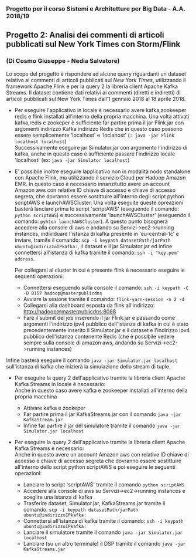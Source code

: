 ### Progetto per il corso Sistemi e Architetture per Big Data - A.A. 2018/19
## Progetto 2: Analisi dei commenti di articoli pubblicati sul New York Times con Storm/Flink
### (Di Cosmo Giuseppe - Nedia Salvatore)

Lo scopo del progetto è rispondere ad alcune query riguardanti un dataset relativo ai commenti di articoli
pubblicati sul *New York Times*, utilizzando il framework Apache Flink e per la query 2 la libreria client Apache Kafka Streams.
Il dataset contiene dati relativi ai commenti (diretti e indiretti) di articoli pubblicati sul New York Times
dall’1 gennaio 2018 al 18 aprile 2018.

* Per eseguire l'applicativo in locale è necessario avere kafka,zookeeper redis e flink installati all'interno della propria macchina. Una volta attivati kafka,redis e zookeper è sufficiente far partire prima il jar Flink.jar con argomenti indirizzo Kafka indirizzo Redis che in questo caso possono essere semplicemente 'localhost' e 'loclahost' (```: java -jar Flink localhost localhost```)
<br>Successivamente eseguire jar Simulator.jar con argomento l'indirizzo di kafka, anche in questo caso è sufficiente passare l'indirizzo locale 'localhost' (ex: ```java -jar Simulator localhost```)

* E' possibile inoltre eseguire lapplicativo non in modalità nodo standalone con Apache Flink, ma utilizzando il servizio Cloud per Hadoop Amazon EMR.
In questo caso è necessario innanzitutto avere un account Amazon aws con relative ID chiave di accesso e chiave di accesso segreta, che dovranno essere sostittuire all'interno degli script python scriptAWS e launchAWSCluster.
Una volta eseguite queste opreazioni basterà lanciare prima lo script 'scriptAWS' (eseguendo il comando:``` python scriptAWS```) e successivamente 'launchAWSCluster' (eseguendo il comando: ```pyhton launchAWSCluster```).
A questo punto bisognerà accedere alla console di aws e andando su Servizi->ec2->running instances, individuare l'istanza di kafka presente in 'eu-central-1c' e inviare, tramite il comando: ```scp -i keypath datasetPath/jarPath ubuntu@indirizzoIPkafka:```, il dataset e il jar Simulator.jar ed infine connettersi all'istanza di kafka tramite il comando: ```ssh -i "key.pem" address```.

    Per collegarsi al cluster in cui è presente flink è necessario eseguire le seguenti operazioni:
    *  Connettersi eseguendo sulla console il comando: ```ssh -i keypath -C -D 8157 hadoop@masterpublicdns``` 
    *  Avviare la sesione tramite il comando: ```flink-yarn-session -n 2 -d```
    *  Collegarsi alla dashboard esposta da flink all'indirizzo: <http://hadoop@masterpublicdns:8088> 
    *  Fare il submit del job inserendo il jar Flink.jar e passando come argomenti l'indirizzo ipv4 pubblico dell'istanza di kafka in cui è stato precedentemente inserito il Simulator.jar e il dataset e l'indirizzo ipv4 pubblico dell'istanza contenente Redis (che è possibile vedere sempre sulla console di amazon aws, andando su Servizi->ec2->running instances)

Infine basterà eseguire il comando ```java -jar Simulator.jar localhost``` sull'istanza di kafka che inizierà la simulazione dello stream di tuple.

* Per eseguire la query 2 dell'applicativo tramite la libreria client Apache Kafka Streams in locale è necessario:<br>
 Anche in questo caso avere kafka e zookeeper installati all'interno della propria macchina 
    * Attivare kafka e zookeper
    * Far partire prima il jar KafkaStreams.jar con il comando ```java -jar KafkaStream.jar```
    * Infine far partire il jar del simulatore tramite il comando ```java -jar Simulator.jar localhost```

* Per eseguire la query 2 dell'applicativo tramite la libreria client Apache Kafka Streams è necessario:<br>
Anche in questo avere un account Amazon aws con relative ID chiave di accesso e chiave di accesso segreta che dovranno essere sostittuire all'interno dello script python scriptAWS e poi eseguire le seguenti operazioni:

    * Lanciare lo script 'scriptAWS' tramite il comando ```python scriptAWS```
    * Accedere alla console di aws su Servizi->ec2->running instances e sceglire una istanza di kafka
    * Trasferire dataset, Simulator.jar, KafkaStreams.jar tramite il comando: ```scp -i keypath datasetPath/jarPath ubuntu@indirizzoIPkafka:```
    * Connettersi all'istanza di kafka tramite il comando: ```ssh -i keypath ubuntu@indirizzoIPkafka:```
    * Lanciare il simulatore tramite il comando ```java -jar Simulator.jar localhost```
    * Lanciare (su un altro terminale) il DSP tramite il comando ```java -jar KafkaStreams.jar```



